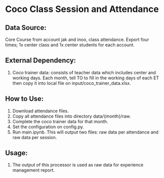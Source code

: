 # Coco Class Session and Attendance

## Data Source:

Core Course from account jak and inoo, class attendance. Export four times; 1x center class and 1x center students for each account.

## External Dependency:

1. Coco trainer data: consists of teacher data which includes center and working days. Each month, tell TO to fill in the working days of each ET then copy it into local file on input/coco_trainer_data.xlsx.

## How to Use:

1. Download attendance files.
2. Copy all attendance files into directory data/{month}/raw.
3. Complete the coco trainer data for that month.
4. Set the configuration on config.py.
5. Run main.ipynb. This will output two files: raw data per attendance and raw data per session.

## Usage:

1. The output of this processor is used as raw data for experience management report.
